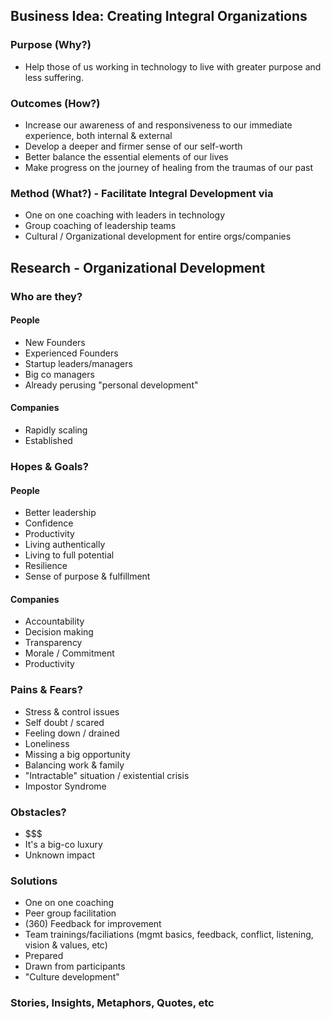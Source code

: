 ## Business Idea: Creating Integral Organizations

### Purpose (Why?)
- Help those of us working in technology to live with greater purpose and less suffering.

### Outcomes (How?)
- Increase our awareness of and responsiveness to our immediate experience, both internal & external
- Develop a deeper and firmer sense of our self-worth
- Better balance the essential elements of our lives
- Make progress on the journey of healing from the traumas of our past

### Method (What?) - Facilitate Integral Development via
- One on one coaching with leaders in technology
- Group coaching of leadership teams
- Cultural / Organizational development for entire orgs/companies



## Research - Organizational Development

### Who are they?

#### People
- New Founders
- Experienced Founders
- Startup leaders/managers
- Big co managers
- Already perusing "personal development"

#### Companies
- Rapidly scaling
- Established


### Hopes & Goals?

#### People
- Better leadership
- Confidence
- Productivity
- Living authentically
- Living to full potential
- Resilience
- Sense of purpose & fulfillment

#### Companies
- Accountability
- Decision making
- Transparency
- Morale / Commitment
- Productivity

### Pains & Fears?
- Stress & control issues
- Self doubt / scared
- Feeling down / drained
- Loneliness
- Missing a big opportunity
- Balancing work & family
- "Intractable" situation / existential crisis
- Impostor Syndrome

### Obstacles?
- $$$
- It's a big-co luxury
- Unknown impact

### Solutions
- One on one coaching
- Peer group facilitation
- (360) Feedback for improvement
- Team trainings/faciliations (mgmt basics, feedback, conflict, listening, vision & values, etc)
 - Prepared
 - Drawn from participants
- "Culture development"


### Stories, Insights, Metaphors, Quotes, etc